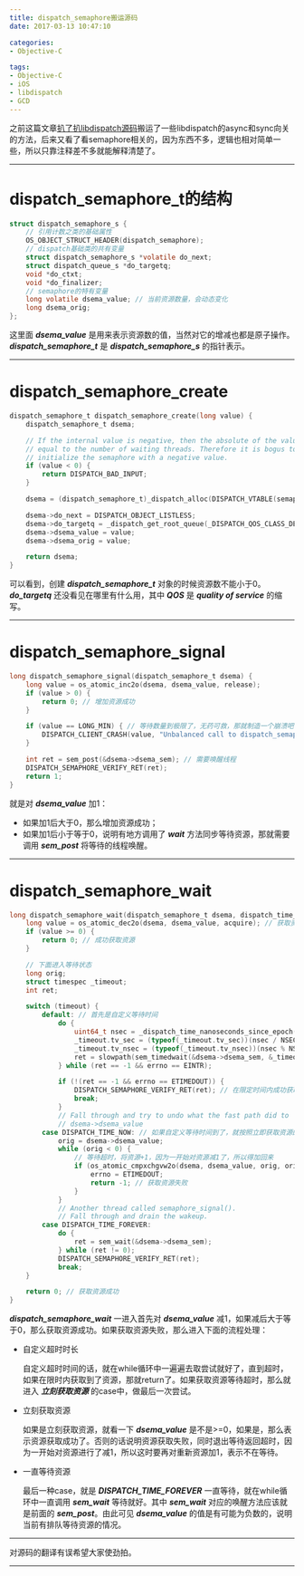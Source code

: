 ```yaml
---
title: dispatch_semaphore搬运源码
date: 2017-03-13 10:47:10

categories:
- Objective-C

tags:
- Objective-C
- iOS
- libdispatch
- GCD
---
```


之前这篇文章[扒了扒libdispatch源码](http://joeleee.github.io/2017/02/21/%E6%89%92%E4%BA%86%E6%89%92libdispatch%E6%BA%90%E7%A0%81/)搬运了一些libdispatch的async和sync向关的方法，后来又看了看semaphore相关的，因为东西不多，逻辑也相对简单一些，所以只靠注释差不多就能解释清楚了。
***

# dispatch\_semaphore\_t的结构 #
``` c
struct dispatch_semaphore_s {
    // 引用计数之类的基础属性
    OS_OBJECT_STRUCT_HEADER(dispatch_semaphore);
    // dispatch基础类的共有变量
    struct dispatch_semaphore_s *volatile do_next;
    struct dispatch_queue_s *do_targetq;
    void *do_ctxt;
    void *do_finalizer;
    // semaphore的特有变量
    long volatile dsema_value; // 当前资源数量，会动态变化
    long dsema_orig;
};
```
这里面 ***dsema_value*** 是用来表示资源数的值，当然对它的增减也都是原子操作。***dispatch\_semaphore\_t*** 是 ***dispatch\_semaphore\_s*** 的指针表示。

---

# dispatch\_semaphore\_create #
``` c
dispatch_semaphore_t dispatch_semaphore_create(long value) {
    dispatch_semaphore_t dsema;

    // If the internal value is negative, then the absolute of the value is
    // equal to the number of waiting threads. Therefore it is bogus to
    // initialize the semaphore with a negative value.
    if (value < 0) {
        return DISPATCH_BAD_INPUT;
    }

    dsema = (dispatch_semaphore_t)_dispatch_alloc(DISPATCH_VTABLE(semaphore), sizeof(struct dispatch_semaphore_s));

    dsema->do_next = DISPATCH_OBJECT_LISTLESS;
    dsema->do_targetq = _dispatch_get_root_queue(_DISPATCH_QOS_CLASS_DEFAULT, false);
    dsema->dsema_value = value;
    dsema->dsema_orig = value;

    return dsema;
}
```
可以看到，创建 ***dispatch\_semaphore\_t*** 对象的时候资源数不能小于0。
***do_targetq*** 还没看见在哪里有什么用，其中 ***QOS*** 是 ***quality of service*** 的缩写。

---

# dispatch\_semaphore\_signal #
``` c
long dispatch_semaphore_signal(dispatch_semaphore_t dsema) {
    long value = os_atomic_inc2o(dsema, dsema_value, release);
    if (value > 0) {
        return 0; // 增加资源成功
    }

    if (value == LONG_MIN) { // 等待数量到极限了，无药可救，那就制造一个崩溃吧...
        DISPATCH_CLIENT_CRASH(value, "Unbalanced call to dispatch_semaphore_signal()");
    }

    int ret = sem_post(&dsema->dsema_sem); // 需要唤醒线程
    DISPATCH_SEMAPHORE_VERIFY_RET(ret);
    return 1;
}
```
就是对 ***dsema_value*** 加1：

 * 如果加1后大于0，那么增加资源成功；
 * 如果加1后小于等于0，说明有地方调用了 ***wait*** 方法同步等待资源，那就需要调用 ***sem_post*** 将等待的线程唤醒。

---

# dispatch\_semaphore\_wait #
``` c
long dispatch_semaphore_wait(dispatch_semaphore_t dsema, dispatch_time_t timeout) {
    long value = os_atomic_dec2o(dsema, dsema_value, acquire); // 获取资源，对资源减1
    if (value >= 0) {
        return 0; // 成功获取资源
    }

    // 下面进入等待状态
    long orig;
    struct timespec _timeout;
    int ret;

    switch (timeout) {
        default: // 首先是自定义等待时间
            do {
                uint64_t nsec = _dispatch_time_nanoseconds_since_epoch(timeout);
                _timeout.tv_sec = (typeof(_timeout.tv_sec))(nsec / NSEC_PER_SEC);
                _timeout.tv_nsec = (typeof(_timeout.tv_nsec))(nsec % NSEC_PER_SEC);
                ret = slowpath(sem_timedwait(&dsema->dsema_sem, &_timeout)); // 尝试获取资源，带有时间有效的参数
            } while (ret == -1 && errno == EINTR);

            if (!(ret == -1 && errno == ETIMEDOUT)) {
                DISPATCH_SEMAPHORE_VERIFY_RET(ret); // 在限定时间内成功获取资源
                break;
            }
            // Fall through and try to undo what the fast path did to
            // dsema->dsema_value
        case DISPATCH_TIME_NOW: // 如果自定义等待时间到了，就按照立即获取资源的方式处理
            orig = dsema->dsema_value;
            while (orig < 0) {
                // 等待超时，将资源+1，因为一开始对资源减1了，所以得加回来
                if (os_atomic_cmpxchgvw2o(dsema, dsema_value, orig, orig + 1, &orig, relaxed)) {
                    errno = ETIMEDOUT;
                    return -1; // 获取资源失败
                }
            }
            // Another thread called semaphore_signal().
            // Fall through and drain the wakeup.
        case DISPATCH_TIME_FOREVER:
            do {
                ret = sem_wait(&dsema->dsema_sem);
            } while (ret != 0);
            DISPATCH_SEMAPHORE_VERIFY_RET(ret);
            break;
    }

    return 0; // 获取资源成功
}
```
***dispatch\_semaphore\_wait*** 一进入首先对 ***dsema_value*** 减1，如果减后大于等于0，那么获取资源成功。如果获取资源失败，那么进入下面的流程处理：

* 自定义超时时长

	自定义超时时间的话，就在while循环中一遍遍去取尝试就好了，直到超时，如果在限时内获取到了资源，那就return了。如果获取资源等待超时，那么就进入 ***立刻获取资源*** 的case中，做最后一次尝试。

* 立刻获取资源

	如果是立刻获取资源，就看一下 ***dsema_value*** 是不是>=0，如果是，那么表示资源获取成功了。否则的话说明资源获取失败，同时退出等待返回超时，因为一开始对资源进行了减1，所以这时要再对重新资源加1，表示不在等待。

* 一直等待资源

	最后一种case，就是 ***DISPATCH\_TIME\_FOREVER*** 一直等待，就在while循环中一直调用 ***sem_wait*** 等待就好。其中 ***sem_wait*** 对应的唤醒方法应该就是前面的 ***sem_post***。由此可见 ***dsema_value*** 的值是有可能为负数的，说明当前有排队等待资源的情况。

---

对源码的翻译有误希望大家使劲拍。


---